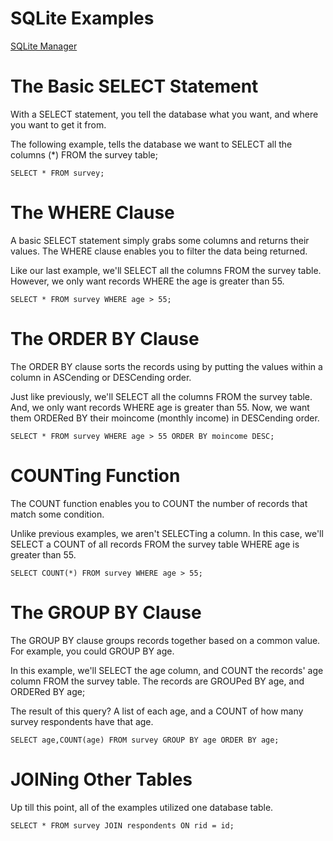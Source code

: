 # SQLite Examples

[SQLite Manager](https://addons.mozilla.org/en-US/firefox/addon/sqlite-manager/)

# The Basic SELECT Statement

With a SELECT statement, you tell the database what you want, and where you want to get it from.

The following example, tells the database we want to SELECT all the columns (*) FROM the survey table;

```
SELECT * FROM survey;
```

# The WHERE Clause

A basic SELECT statement simply grabs some columns and returns their values. The WHERE clause enables you to filter the data being returned.

Like our last example, we'll SELECT all the columns FROM the survey table. However, we only want records WHERE the age is greater than 55.

```
SELECT * FROM survey WHERE age > 55;
```

# The ORDER BY Clause

The ORDER BY clause sorts the records using by putting the values within a column in ASCending or DESCending order.

Just like previously, we'll SELECT all the columns FROM the survey table. And, we only want records WHERE age is greater than 55. Now, we want them ORDERed BY their moincome (monthly income) in DESCending order.

```
SELECT * FROM survey WHERE age > 55 ORDER BY moincome DESC;
```

# COUNTing Function

The COUNT function enables you to COUNT the number of records that match some condition.

Unlike previous examples, we aren't SELECTing a column. In this case, we'll SELECT a COUNT of all records FROM the survey table WHERE age is greater than 55.

```
SELECT COUNT(*) FROM survey WHERE age > 55;
```

# The GROUP BY Clause

The GROUP BY clause groups records together based on a common value. For example, you could GROUP BY age.

In this example, we'll SELECT the age column, and COUNT the records' age column FROM the survey table. The records are GROUPed BY age, and ORDERed BY age;

The result of this query? A list of each age, and a COUNT of how many survey respondents have that age.

```
SELECT age,COUNT(age) FROM survey GROUP BY age ORDER BY age;
```

# JOINing Other Tables

Up till this point, all of the examples utilized one database table.

```
SELECT * FROM survey JOIN respondents ON rid = id;
```
